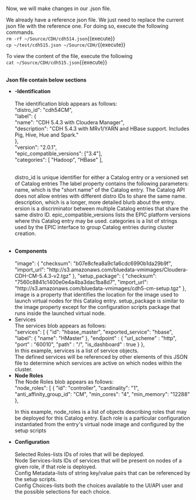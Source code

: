 Now, we will make changes in our .json file.<br>

We already have a reference json file. We just need to replace the current json file with the reference one. For doing so, execute the following commands.
<br>`rm -rf ~/Source/CDH/cdh514.json`{{execute}}
<br>`cp ~/test/cdh515.json ~/Source/CDH/`{{execute}}

To view the content of the file, execute the following
<br>`cat ~/Source/CDH/cdh515.json`{{execute}}

<br>
<strong>Json file contain below sections<br></strong>
<ul>
<li><strong>-Identification</strong></li>
<br>
The identification blob appears as follows:
<br>
"distro_id": "cdh54CM",<br>
"label": {<br>
  "name": "CDH 5.4.3 with Cloudera Manager",<br>
  "description": "CDH 5.4.3 with MRv1/YARN and HBase support. Includes Pig, Hive, Hue and Spark."<br>
  },<br>
"version": "2.0.1",<br>
"epic_compatible_versions": ["3.4"],<br>
"categories": [ "Hadoop", "HBase" ],<br>

<br>

distro_id is unique identifier for either a Catalog entry or a versioned set of Catalog entries
The label property contains the following parameters:
name, which is the "short name" of the Catalog entry. The Catalog API does not allow entries with different distro IDs to share the same name.
description, which is a longer, more detailed blurb about the entry.
ersion is a discriminator between multiple Catalog entries that share the same distro ID.
epic_compatible_versions lists the EPIC platform versions where this Catalog entry may be used.
categories is a list of strings used by the EPIC interface to group Catalog entries during cluster creation.

<br>
<li><strong>Components</strong></li>
<br>
"image": {
  "checksum": "b07e8cfea8a9c1a6cdc6990b1da29b9f",
  "import_url": "http://s3.amazonaws.com/bluedata-vmimages/Cloudera-CDH-CM-5.4.3-v2.tgz"
},
"setup_package": {
  "checksum": "7560c8841c1400e0e4a4ba3dac1ba8d7",
  "import_url": "http://s3.amazonaws.com/bluedata-vmimages/cdh5-cm-setup.tgz"
},
<br>
image is a property that identifies the location for the image used to launch virtual nodes for this Catalog entry. 
setup_package is similar to the image property except for the configuration scripts package that runs inside the launched virtual node.

<br>
<li><stong>Services</strong></li>
The services blob appears as follows:
<br>
"services": [
  {
    "id": "hbase_master",
    "exported_service": "hbase",
    "label": {
      "name": "HMaster"
      },
    "endpoint" : {
      "url_scheme" : "http",
      "port" : "60010",
      "path" : "/",
      "is_dashboard" : true
      }
    },
    
   <br>
  In this example, services is a list of service objects.
<br>The defined services will be referenced by other elements of this JSON file to determine which services are active on which nodes     within the cluster. <br>

<li><strong>Node Roles</strong></li>
The Node Roles blob appears as follows:
<br>
"node_roles": [
  {
    "id": "controller",
    "cardinality": "1",
    "anti_affinity_group_id": "CM",
    "min_cores": "4",
    "min_memory": "12288"
  },
  <br>
  
  In this example, node_roles is a list of objects describing roles that may be deployed for this Catalog entry. Each role is a particular configuration instantiated from the entry's virtual node image and configured by the setup scripts
  
<li><strong>Configuration</strong></li>
<br>
  Selected Roles-lists IDs of roles that will be deployed.<br>
  Node Services-lists IDs of services that will be present on nodes of a given role, if that role is deployed.<br>
  Config Metadata-lists of string key/value pairs that can be referenced by the setup scripts.<br>
  Config Choices-lists both the choices available to the UI/API user and the possible selections for each choice.<br>
</ul>
